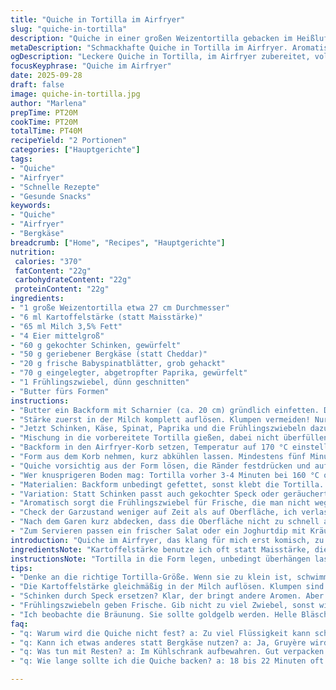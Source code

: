 ```yaml
---
title: "Quiche in Tortilla im Airfryer"
slug: "quiche-in-tortilla"
description: "Quiche in einer großen Weizentortilla gebacken im Heißluftfritteuse-Korb, mit einer Mischung aus Ei, Gemüse und Fleisch. Statt klassischem Käse ein kräftiger Bergkäse, das gibt mehr Aroma. Mit leicht erhöhtem Spinatanteil und Paprika, dazu Frühlingszwiebeln für die frische Note. Bindung durch Kartoffelstärke statt Maisstärke für feinere Textur. Knackiger Rand durch das Vorbuttern und Vorbacken der Tortilla möglich, wenn die Zeit reicht. Gekocht bei 170 °C, damit die Oberfläche goldbraun wird, aber nicht trocken. Fertig, wenn die Mitte nicht mehr wackelt und ein Messer sauber herauskommt. Die Quiche ruhig fünf Minuten stehen lassen, dann schneiden, sonst bricht sie leicht. Klassiker, aber mit Luft und Kraft."
metaDescription: "Schmackhafte Quiche in Tortilla im Airfryer. Aromatische Mischung aus Ei, Gemüse und Bergkäse. Ideal für gesunde Snacks."
ogDescription: "Leckere Quiche in Tortilla, im Airfryer zubereitet, vollgepackt mit gesunden Zutaten und vollmundigem Geschmack."
focusKeyphrase: "Quiche im Airfryer"
date: 2025-09-28
draft: false
image: quiche-in-tortilla.jpg
author: "Marlena"
prepTime: PT20M
cookTime: PT20M
totalTime: PT40M
recipeYield: "2 Portionen"
categories: ["Hauptgerichte"]
tags:
- "Quiche"
- "Airfryer"
- "Schnelle Rezepte"
- "Gesunde Snacks"
keywords:
- "Quiche"
- "Airfryer"
- "Bergkäse"
breadcrumb: ["Home", "Recipes", "Hauptgerichte"]
nutrition: 
 calories: "370"
 fatContent: "22g"
 carbohydrateContent: "22g"
 proteinContent: "22g"
ingredients:
- "1 große Weizentortilla etwa 27 cm Durchmesser"
- "6 ml Kartoffelstärke (statt Maisstärke)"
- "65 ml Milch 3,5% Fett"
- "4 Eier mittelgroß"
- "60 g gekochter Schinken, gewürfelt"
- "50 g geriebener Bergkäse (statt Cheddar)"
- "20 g frische Babyspinatblätter, grob gehackt"
- "70 g eingelegter, abgetropfter Paprika, gewürfelt"
- "1 Frühlingszwiebel, dünn geschnitten"
- "Butter fürs Formen"
instructions:
- "Butter ein Backform mit Scharnier (ca. 20 cm) gründlich einfetten. Die Tortilla über den Rand legen, andrücken, außen überstehen lassen, das sorgt für einen krossen Rand, der nicht trocken wird."
- "Stärke zuerst in der Milch komplett auflösen. Klumpen vermeiden! Nur so hält die Quiche kernig und cremig zugleich. Dann Eier nach und nach unterrühren. Mit Schneebesen zügig vermengen, aber nicht übermixen, sonst mehr Luft rein, zu locker."
- "Jetzt Schinken, Käse, Spinat, Paprika und die Frühlingszwiebeln dazu, ordentlich salzen und frisch gemahlenen schwarzen Pfeffer rein. Alles rasch unterheben, um die Struktur der Zutaten zu erhalten. Nicht zu lange, sonst verliert die Quiche an Biss."
- "Mischung in die vorbereitete Tortilla gießen, dabei nicht überfüllen, die Füllung soll etwas Platz haben zum Aufgehen."
- "Backform in den Airfryer-Korb setzen, Temperatur auf 170 °C einstellen. Die ersten 18-22 Minuten beobachten. Die Oberfläche soll hellbraun werden, dabei leichte Bläschen zeigen und nicht stockend oder feucht bleiben. Ein Holzstäbchen sollte sauber bleiben beim Hineinstechen."
- "Form aus dem Korb nehmen, kurz abkühlen lassen. Mindestens fünf Minuten, sonst fällt die Quiche auseinander beim Schneiden."
- "Quiche vorsichtig aus der Form lösen, die Ränder festdrücken und auf ein Schneidebrett legen. In 6-8 gleich große Stücke schneiden, je nach Hunger und Appetit."
- "Wer knusprigeren Boden mag: Tortilla vorher 3-4 Minuten bei 160 °C ohne Füllung vorbacken. Trocknet nicht aus, wenn rasch weiterverarbeitet wird."
- "Materialien: Backform unbedingt gefettet, sonst klebt die Tortilla. Stärke nicht ersetzen durch Mehl, gibt zu zähe Kruste."
- "Variation: Statt Schinken passt auch gekochter Speck oder geräucherte Wurst. Bergkäse gibt kräftigeres Aroma als Cheddar, probiert mit Gruyère für noch mehr Tiefe."
- "Aromatisch sorgt die Frühlingszwiebel für Frische, die man nicht weglassen sollte."
- "Check der Garzustand weniger auf Zeit als auf Oberfläche, ich verlasse mich auf die Farbe und leichtes Wackeln beim Anheben der Form."
- "Nach dem Garen kurz abdecken, dass die Oberfläche nicht zu schnell aushärtet."
- "Zum Servieren passen ein frischer Salat oder ein Joghurtdip mit Kräutern."
introduction: "Quiche im Airfryer, das klang für mich erst komisch, zu klein und wenig Volumen. Hab’s ausprobiert, weil ich keinen Platz im Ofen hatte. Große Weizentortilla als Form nimmt die Ei-Mischung perfekt auf, bindet alles, keine schwere Mürbeteigkruste nötig. Der Trick ist die Kartoffelstärke, sorgt für Cremigkeit und trotzdem schnittfest. Schinken, Bergkäse, Spinat und Paprika geben Textur und Aroma. Frühlingszwiebel macht frisch. Airfryer bringt Hitze von allen Seiten, quiche wird schnell goldbraun, muss man aber im Auge behalten—nicht zu trocken werden lassen, sonst Geschmack futsch. Vorheriges Buttern der Form und die Tortilla als Randkunststück verhindern bei mir das Austrocknen. Kein klassisches Rezept, aber genial improvisiert. Man lernt auf die Optik zu schauen und nicht nur auf Zeit. Der Duft nach gebackenem Käse und Gemüse mit Rauch des Schinkens—einfach was zum Freuen am Morgen."
ingredientsNote: "Kartoffelstärke benutze ich oft statt Maisstärke, die lässt die Kruste feiner herausschmecken, weniger klebrig. Milch sollte mind. 3,5 % Fett haben, sonst wird’s schon trocken. Eier immer frisch und nicht zu kalt, die Temperatur unterstützt das Stocken. Große Tortilla um 27 cm, nicht kleiner, um genug Füllung reinzukriegen. Schinken nimmt auch luftgetrockneten Speck, sehr gut gewürzt. Käse kann man durch Bergkäse oder Gruyère ersetzen, intensiverer Geschmack. Paprika aus dem Glas vorher gut abtropfen und mit Haushaltspapier trocken tupfen, sonst wird die Quiche zu feucht. Frisch gehackter Spinat und Frühlingszwiebeln für mehr Textur und Frische. Form einfetten ist Pflicht, gern mit Butter statt Öl, gibt Aroma und verhindert kleben. Knuspriger Rand ohne Vorbacken umsetzbar, aber wenn man Zeit hat, 3-4 Minuten Tortilla allein in Airfryer bei 160°C vorbacken—der Rand wird leicht kross, ein echter Gewinn. Zutaten möglichst gleich groß schneiden, damit garzeiten gleich bleiben und die Quiche beim Schneiden nicht zerbricht."
instructionsNote: "Tortilla in die Form legen, unbedingt überhängen lassen, das ist spätere Randkruste. Stärke in Milch komplett auflösen, sonst Klumpen. Eier kurz schlagen, nicht zu lange, macht keinen Unterschied im Stocken, soll nur eine homogene Masse sein. Zutaten nach dem Ei nur kurz unterheben. Füllung nicht zu knapp, aber auch nicht bis kurz unter den Rand, sonst überschwappt sie während des Backens. Airfryer auf 170°C, meist reichen 18-22 Minuten, wenn die Oberfläche golden und leicht fest wird, ist es Zeit. Wackelt die Mitte noch, weitere 3-4 Minuten geben, aber beobachten. Form abnehmen und 5 Minuten stehen lassen, ohne Ruhe fällt die Quiche auseinander. Beim Herauslösen der Quiche in der Form mit Messer am Rand vorsichtig entlang, sonst bleibt sie hängen. Schneiden nach Ruhezeit, sonst zerbrechen die Stücke. Für knusprigen Tortillarand kann man vorher kurz ohne Füllung vorbacken. Niemals mit Alufolie abdecken während der Garzeit, das hält die Feuchtigkeit zu stark zurück, macht matschige Oberfläche. Luftzirkulation im Airfryer ist ausschlaggebend für eine gleichmäßige Bräunung. Beim Kontrollieren Deckel schnell öffnen und wieder schließen, damit keine große Hitze verliert. Reste kalt oder aufgewärmt als Frühstück eine Offenbarung."
tips:
- "Denke an die richtige Tortilla-Größe. Wenn sie zu klein ist, schwimmt die Füllung über. Mindestens 27 cm Durchmesser wählen."
- "Die Kartoffelstärke gleichmäßig in der Milch auflösen. Klumpen sind dein Feind. Jedes Mal. Rühre gut, damit die Quiche schön cremig bleibt."
- "Schinken durch Speck ersetzen? Klar, der bringt andere Aromen. Aber achte darauf: Gewürze sind wichtig. Gute Würzung ist der Schlüssel."
- "Frühlingszwiebeln geben Frische. Gib nicht zu viel Zwiebel, sonst wird’s zu dominant. Ein gutes Gleichgewicht ist entscheidend für das Aroma."
- "Ich beobachte die Bräunung. Sie sollte goldgelb werden. Helle Bläschen sind ein Zeichen. Füllung muss stabil sein, aber auch leicht wackeln."
faq:
- "q: Warum wird die Quiche nicht fest? a: Zu viel Flüssigkeit kann schuld sein. Ggf weniger Milch. Wenn’s bei dir matschig wird, aufpassen."
- "q: Kann ich etwas anderes statt Bergkäse nutzen? a: Ja, Gruyère wird auch gut. Vielleicht Cheddar. Aber dann ist der Geschmack anders."
- "q: Was tun mit Resten? a: Im Kühlschrank aufbewahren. Gut verpacken. Aber aufwärmen macht sie herrlich. Frisch schmeckt sie dann immer gut."
- "q: Wie lange sollte ich die Quiche backen? a: 18 bis 22 Minuten oft optimal. Bis die Oberfläche goldbraun ist. Unsicher? Ein Holzstäbchen hilft."

---
```

